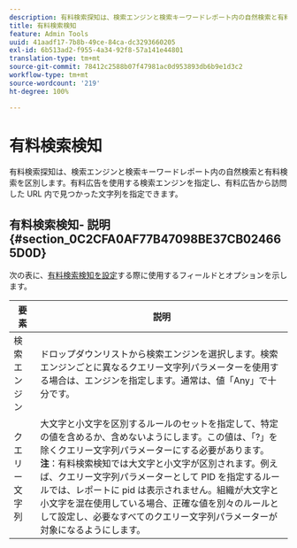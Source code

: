 ```yaml
---
description: 有料検索探知は、検索エンジンと検索キーワードレポート内の自然検索と有料検索を区別します。有料広告を使用する検索エンジンを指定し、有料広告から訪問した URL 内で見つかった文字列を指定できます。
title: 有料検索検知
feature: Admin Tools
uuid: 41aadf17-7b8b-49ce-84ca-dc3293660205
exl-id: 6b513ad2-f955-4a34-92f8-57a141e44801
translation-type: tm+mt
source-git-commit: 78412c2588b07f47981ac0d953893db6b9e1d3c2
workflow-type: tm+mt
source-wordcount: '219'
ht-degree: 100%

---
```


# 有料検索検知

有料検索探知は、検索エンジンと検索キーワードレポート内の自然検索と有料検索を区別します。有料広告を使用する検索エンジンを指定し、有料広告から訪問した URL 内で見つかった文字列を指定できます。

## 有料検索検知- 説明 {#section_0C2CFA0AF77B47098BE37CB024665D0D}

次の表に、[有料検索検知を設定](/help/admin/admin/paid-search-detection/t-paid-search-detection.md)する際に使用するフィールドとオプションを示します。

| 要素 | 説明 |
|--- |--- |
| 検索エンジン | ドロップダウンリストから検索エンジンを選択します。検索エンジンごとに異なるクエリー文字列パラメーターを使用する場合は、エンジンを指定します。通常は、値「Any」で十分です。 |
| クエリー文字列 | 大文字と小文字を区別するルールのセットを指定して、特定の値を含めるか、含めないようにします。この値は、「?」を除くクエリー文字列パラメーターにする必要があります。<br>**注**：有料検索検知では大文字と小文字が区別されます。例えば、クエリー文字列パラメーターとして PID を指定するルールでは、レポートに pid は表示されません。組織が大文字と小文字を混在使用している場合、正確な値を別々のルールとして設定し、必要なすべてのクエリー文字列パラメーターが対象になるようにします。</br> |
